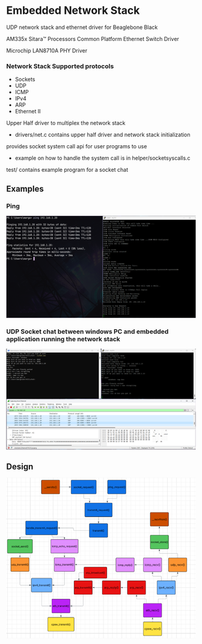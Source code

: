 # Embedded Network Stack

UDP network stack and ethernet driver for Beaglebone Black

AM335x Sitara™ Processors Common Platform Ethernet Switch Driver

Microchip LAN8710A PHY Driver

### Network Stack Supported protocols
- Sockets
- UDP
- ICMP
- IPv4
- ARP
- Ethernet II

Upper Half driver to multiplex the network stack
- drivers/net.c contains upper half driver and network stack initialization

provides socket system call api for user programs to use
- example on how to handle the system call is in helper/socketsyscalls.c

test/ contains example program for a socket chat

## Examples

### Ping

![alt text](https://github.com/marwan475/Embedded-Network-Stack/blob/main/docs/ping.png)

### UDP Socket chat between windows PC and embedded application running the network stack

![alt text](https://github.com/marwan475/Embedded-Network-Stack/blob/main/docs/schat.png)

## Design

![alt text](https://github.com/marwan475/Embedded-Network-Stack/blob/main/docs/Screenshot%202025-04-03%20043002.png)

